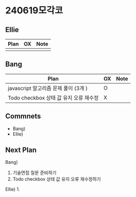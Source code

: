 # 240619모각코

## Ellie

| Plan                 | OX  | Note |
| -------------------- | --- | ---- |
|                      |     |      |

## Bang

| Plan                  | OX  | Note |
| --------------------- | --- | ---- |
| javascript 알고리즘 문제 풀이 (3개 ) |  O  |    |
| Todo checkbox 상태 값 유지 오류 재수정  |  X   |      |

## Commnets

- Bang)
- Ellie)

## Next Plan

Bang)
1. 기술면접 질문 준비하기
2. Todo checkbox 상태 값 유지 오류 재수정하기

Ellie)
1. 

